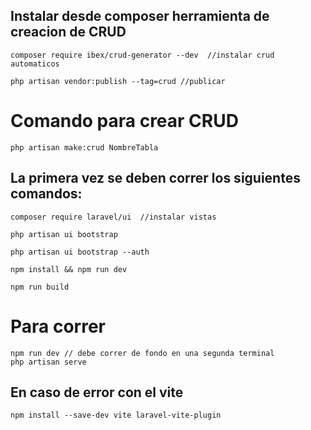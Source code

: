 ## Instalar desde composer herramienta de creacion de CRUD
``` terminal
composer require ibex/crud-generator --dev  //instalar crud automaticos

php artisan vendor:publish --tag=crud //publicar
```
# Comando para crear CRUD
```
php artisan make:crud NombreTabla
```

## La primera vez se deben correr los siguientes comandos:
```
composer require laravel/ui  //instalar vistas

php artisan ui bootstrap

php artisan ui bootstrap --auth

npm install && npm run dev

npm run build
```
# Para correr
```
npm run dev // debe correr de fondo en una segunda terminal
php artisan serve

```
## En caso de error con el vite
```
npm install --save-dev vite laravel-vite-plugin
```